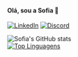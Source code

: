 #### Olá, sou a Sofia 👋   

[![LinkedIn](https://img.shields.io/badge/LinkedIn-0077B5?style=for-the-badge&logo=linkedin&logoColor=white)](https://www.linkedin.com/in/sofmorais/)
[![Discord](https://img.shields.io/badge/Discord-7289DA?style=for-the-badge&logo=discord&logoColor=white)](https://discordapp.com/users/sof#3170)

![Sofia's GitHub stats](https://github-readme-stats.vercel.app/api?username=sofmorais&show_icons=true&theme=dracula)  
[![Top Linguagens](https://github-readme-stats.vercel.app/api/top-langs/?username=sofmorais&theme=dracula)](https://github.com/anuraghazra/github-readme-stats)
